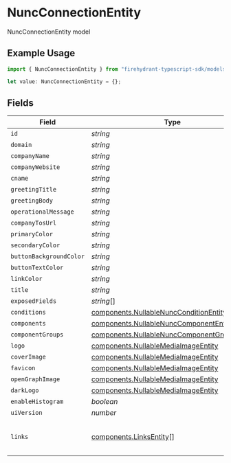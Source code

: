 # NuncConnectionEntity

NuncConnectionEntity model

## Example Usage

```typescript
import { NuncConnectionEntity } from "firehydrant-typescript-sdk/models/components";

let value: NuncConnectionEntity = {};
```

## Fields

| Field                                                                                                      | Type                                                                                                       | Required                                                                                                   | Description                                                                                                |
| ---------------------------------------------------------------------------------------------------------- | ---------------------------------------------------------------------------------------------------------- | ---------------------------------------------------------------------------------------------------------- | ---------------------------------------------------------------------------------------------------------- |
| `id`                                                                                                       | *string*                                                                                                   | :heavy_minus_sign:                                                                                         | N/A                                                                                                        |
| `domain`                                                                                                   | *string*                                                                                                   | :heavy_minus_sign:                                                                                         | N/A                                                                                                        |
| `companyName`                                                                                              | *string*                                                                                                   | :heavy_minus_sign:                                                                                         | N/A                                                                                                        |
| `companyWebsite`                                                                                           | *string*                                                                                                   | :heavy_minus_sign:                                                                                         | N/A                                                                                                        |
| `cname`                                                                                                    | *string*                                                                                                   | :heavy_minus_sign:                                                                                         | N/A                                                                                                        |
| `greetingTitle`                                                                                            | *string*                                                                                                   | :heavy_minus_sign:                                                                                         | N/A                                                                                                        |
| `greetingBody`                                                                                             | *string*                                                                                                   | :heavy_minus_sign:                                                                                         | N/A                                                                                                        |
| `operationalMessage`                                                                                       | *string*                                                                                                   | :heavy_minus_sign:                                                                                         | N/A                                                                                                        |
| `companyTosUrl`                                                                                            | *string*                                                                                                   | :heavy_minus_sign:                                                                                         | N/A                                                                                                        |
| `primaryColor`                                                                                             | *string*                                                                                                   | :heavy_minus_sign:                                                                                         | N/A                                                                                                        |
| `secondaryColor`                                                                                           | *string*                                                                                                   | :heavy_minus_sign:                                                                                         | N/A                                                                                                        |
| `buttonBackgroundColor`                                                                                    | *string*                                                                                                   | :heavy_minus_sign:                                                                                         | N/A                                                                                                        |
| `buttonTextColor`                                                                                          | *string*                                                                                                   | :heavy_minus_sign:                                                                                         | N/A                                                                                                        |
| `linkColor`                                                                                                | *string*                                                                                                   | :heavy_minus_sign:                                                                                         | N/A                                                                                                        |
| `title`                                                                                                    | *string*                                                                                                   | :heavy_minus_sign:                                                                                         | N/A                                                                                                        |
| `exposedFields`                                                                                            | *string*[]                                                                                                 | :heavy_minus_sign:                                                                                         | N/A                                                                                                        |
| `conditions`                                                                                               | [components.NullableNuncConditionEntity](../../models/components/nullablenuncconditionentity.md)           | :heavy_minus_sign:                                                                                         | N/A                                                                                                        |
| `components`                                                                                               | [components.NullableNuncComponentEntity](../../models/components/nullablenunccomponententity.md)           | :heavy_minus_sign:                                                                                         | N/A                                                                                                        |
| `componentGroups`                                                                                          | [components.NullableNuncComponentGroupEntity](../../models/components/nullablenunccomponentgroupentity.md) | :heavy_minus_sign:                                                                                         | N/A                                                                                                        |
| `logo`                                                                                                     | [components.NullableMediaImageEntity](../../models/components/nullablemediaimageentity.md)                 | :heavy_minus_sign:                                                                                         | N/A                                                                                                        |
| `coverImage`                                                                                               | [components.NullableMediaImageEntity](../../models/components/nullablemediaimageentity.md)                 | :heavy_minus_sign:                                                                                         | N/A                                                                                                        |
| `favicon`                                                                                                  | [components.NullableMediaImageEntity](../../models/components/nullablemediaimageentity.md)                 | :heavy_minus_sign:                                                                                         | N/A                                                                                                        |
| `openGraphImage`                                                                                           | [components.NullableMediaImageEntity](../../models/components/nullablemediaimageentity.md)                 | :heavy_minus_sign:                                                                                         | N/A                                                                                                        |
| `darkLogo`                                                                                                 | [components.NullableMediaImageEntity](../../models/components/nullablemediaimageentity.md)                 | :heavy_minus_sign:                                                                                         | N/A                                                                                                        |
| `enableHistogram`                                                                                          | *boolean*                                                                                                  | :heavy_minus_sign:                                                                                         | N/A                                                                                                        |
| `uiVersion`                                                                                                | *number*                                                                                                   | :heavy_minus_sign:                                                                                         | N/A                                                                                                        |
| `links`                                                                                                    | [components.LinksEntity](../../models/components/linksentity.md)[]                                         | :heavy_minus_sign:                                                                                         | List of links attached to this status page.                                                                |